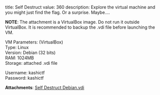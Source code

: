 title: Self Destruct
value: 360
description: Explore the virtual machine and you might just find the flag. Or a surprise. Maybe....

**NOTE**: The attachment is a VirtualBox image. Do not run it outside VirtualBox. It is recommended to backup the .vdi file before launching the VM.

VM Parameters: (VirtualBox)<br>
Type: Linux<br>
Version: Debian (32 bits)<br>
RAM: 1024MB<br>
Storage: attached .vdi file

Username: kashictf<br>Password: kashictf

**Attachments**: [Self Destruct Debian.vdi](https://drive.google.com/file/d/1DFJn8cXhMBxq_NIixJo_J73Dkz9H2iSc/view?usp=drive_link)